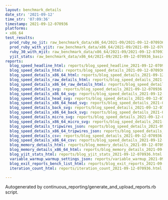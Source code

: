 ```yaml
---
layout: benchmark_details
date_str: '2021-09-12'
time_str: '07:09:36'
timestamp: 2021-09-12-070936
platforms:
- x86_64
test_results:
  prod_ruby_no_jit: raw_benchmark_data/x86_64/2021-09/2021-09-12-070936_basic_benchmark_prod_ruby_no_jit.json
  prod_ruby_with_yjit: raw_benchmark_data/x86_64/2021-09/2021-09-12-070936_basic_benchmark_prod_ruby_with_yjit.json
  ruby_30_with_mjit: raw_benchmark_data/x86_64/2021-09/2021-09-12-070936_basic_benchmark_ruby_30_with_mjit.json
  yjit_stats: raw_benchmark_data/x86_64/2021-09/2021-09-12-070936_basic_benchmark_yjit_stats.json
reports:
  blog_speed_headline_html: reports/blog_speed_headline_2021-09-12-070936.html
  blog_speed_details_html: reports/blog_speed_details_2021-09-12-070936.html
  blog_speed_details_x86_64_html: reports/blog_speed_details_2021-09-12-070936.x86_64.html
  blog_speed_details_raw_details_html: reports/blog_speed_details_2021-09-12-070936.raw_details.html
  blog_speed_details_x86_64_raw_details_html: reports/blog_speed_details_2021-09-12-070936.x86_64.raw_details.html
  blog_speed_details_svg: reports/blog_speed_details_2021-09-12-070936.svg
  blog_speed_details_x86_64_svg: reports/blog_speed_details_2021-09-12-070936.x86_64.svg
  blog_speed_details_head_svg: reports/blog_speed_details_2021-09-12-070936.head.svg
  blog_speed_details_x86_64_head_svg: reports/blog_speed_details_2021-09-12-070936.x86_64.head.svg
  blog_speed_details_back_svg: reports/blog_speed_details_2021-09-12-070936.back.svg
  blog_speed_details_x86_64_back_svg: reports/blog_speed_details_2021-09-12-070936.x86_64.back.svg
  blog_speed_details_micro_svg: reports/blog_speed_details_2021-09-12-070936.micro.svg
  blog_speed_details_x86_64_micro_svg: reports/blog_speed_details_2021-09-12-070936.x86_64.micro.svg
  blog_speed_details_tripwires_json: reports/blog_speed_details_2021-09-12-070936.tripwires.json
  blog_speed_details_x86_64_tripwires_json: reports/blog_speed_details_2021-09-12-070936.x86_64.tripwires.json
  blog_speed_details_csv: reports/blog_speed_details_2021-09-12-070936.csv
  blog_speed_details_x86_64_csv: reports/blog_speed_details_2021-09-12-070936.x86_64.csv
  blog_memory_details_html: reports/blog_memory_details_2021-09-12-070936.html
  blog_memory_details_x86_64_html: reports/blog_memory_details_2021-09-12-070936.x86_64.html
  blog_yjit_stats_html: reports/blog_yjit_stats_2021-09-12-070936.html
  variable_warmup_warmup_settings_json: reports/variable_warmup_2021-09-12-070936.warmup_settings.json
  blog_exit_reports_bench_list_html: reports/blog_exit_reports_2021-09-12-070936.bench_list.html
  iteration_count_html: reports/iteration_count_2021-09-12-070936.html

---
```

Autogenerated by continuous_reporting/generate_and_upload_reports.rb script.
